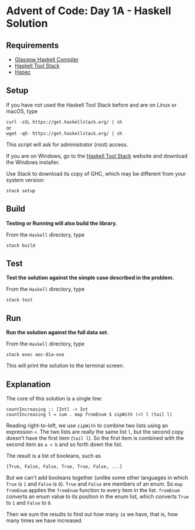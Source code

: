 # Advent of Code: Day 1A - Haskell Solution

## Requirements

- [Glasgow Haskell Compiler](https://www.haskell.org/ghc/)
- [Haskell Tool Stack](https://www.haskellstack.org)
- [Hspec](https://hspec.github.io/)

## Setup

If you have not used the Haskell Tool Stack before and are on Linux or macOS,
type

`curl -sSL https://get.haskellstack.org/ | sh`  
or  
`wget -qO- https://get.haskellstack.org/ | sh`

This script will ask for administrator (root) access.

If you are on Windows, go to the
[Haskell Tool Stack](https://www.haskellstack.org)
website and download the Windows installer.

Use Stack to download its copy of GHC, which may be different from your
system version:

`stack setup`

## Build

**Testing or Running will also build the library.**

From the `Haskell` directory, type

`stack build`

## Test

**Test the solution against the simple case described in the problem.**

From the `Haskell` directory, type

`stack test`

## Run

**Run the solution against the full data set.**

From the `Haskell` directory, type

`stack exec aoc-01a-exe`

This will print the solution to the terminal screen.

## Explanation

The core of this solution is a single line:

    countIncreasing :: [Int] -> Int
    countIncreasing l = sum . map fromEnum $ zipWith (<) l (tail l)

Reading right-to-left, we use `zipWith` to combine two lists using an
expression `<`. The two lists are really the same list `l`, but the second copy
doesn't have the first item (`tail l`). So the first item is combined with the
second item as `a < b` and so forth down the list.

The result is a list of booleans, such as

    [True, False, False, True, True, False, ...]

But we can't add booleans together (unlike some other languages
in which `True` is `1` and `False` is `0`). `True` and `False`
are members of an enum. So `map fromEnum` applies the `fromEnum` function
to every item in the list. `fromEnum` converts an enum value to its position
in the enum list, which converts `True` to `1` and `False` to `0`.

Then we sum the results to find out how many `1`s we have,
that is, how many times we have increased.
